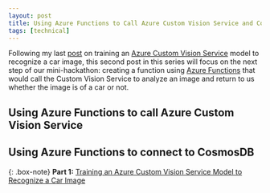 ```yaml
---
layout: post
title: Using Azure Functions to Call Azure Custom Vision Service and Connect to CosmosDB (Part 2 - 2)
tags: [technical]
---
```


Following my last [post](https://thisisjanelles.github.io/2018-03-22-training-an-azure-custom-vision-service-model-to-recognize-a-car-image-part-1-2/) on training an [Azure Custom Vision Service](https://azure.microsoft.com/en-us/services/cognitive-services/custom-vision-service/) model to recognize a car image, this second post in this series will focus on the next step of our mini-hackathon: creating a function using [Azure Functions](https://azure.microsoft.com/en-us/services/functions/) that would call the Custom Vision Service to analyze an image and return to us whether the image is of a car or not.

## Using Azure Functions to call Azure Custom Vision Service

## Using Azure Functions to connect to CosmosDB

{: .box-note}
**Part 1:** [Training an Azure Custom Vision Service Model to Recognize a Car Image](https://thisisjanelles.github.io/2018-03-22-training-an-azure-custom-vision-service-model-to-recognize-a-car-image-part-1-2/)